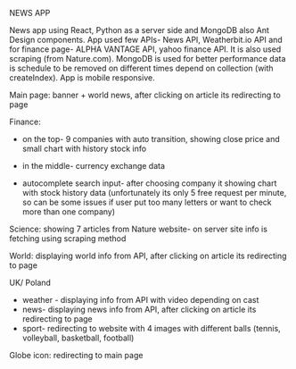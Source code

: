 NEWS APP

News app using React, Python as a server side and MongoDB also Ant Design components. App used few APIs- News API, Weatherbit.io API and for finance page- ALPHA VANTAGE API, yahoo finance API. It is also used scraping (from Nature.com). MongoDB is used for better performance data is schedule to be removed on different times depend on collection (with createIndex).
App is mobile responsive.

Main page:
banner + world news, after clicking on article its redirecting to page

Finance:
* on the top- 9 companies with auto transition, showing close price and small chart with history stock info 
 
* in the middle- currency exchange data

* autocomplete search input- after choosing company it showing chart with stock history data (unfortunately its only 5 free request per minute, so can be some issues if user put too many letters or want to check more than one company)

Science:
showing 7 articles from Nature website- on server site info is fetching using scraping method

World:
displaying world info from API, after clicking on article its redirecting to page

UK/ Poland
* weather - displaying info from API with video depending on cast
* news- displaying news info from API, after clicking on article its redirecting to page
* sport- redirecting to website with 4 images with different balls (tennis, volleyball, basketball, football)

Globe icon:
redirecting to main page